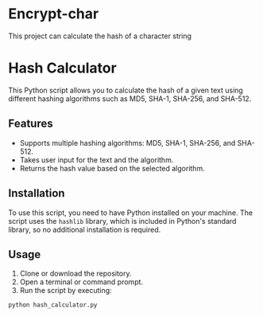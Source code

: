 # Encrypt-char
 This project can calculate the hash of a character string
 
# Hash Calculator

This Python script allows you to calculate the hash of a given text using different hashing algorithms such as MD5, SHA-1, SHA-256, and SHA-512.

## Features

- Supports multiple hashing algorithms: MD5, SHA-1, SHA-256, and SHA-512.
- Takes user input for the text and the algorithm.
- Returns the hash value based on the selected algorithm.

## Installation

To use this script, you need to have Python installed on your machine. The script uses the `hashlib` library, which is included in Python's standard library, so no additional installation is required.

## Usage

1. Clone or download the repository.
2. Open a terminal or command prompt.
3. Run the script by executing:

```bash
python hash_calculator.py
